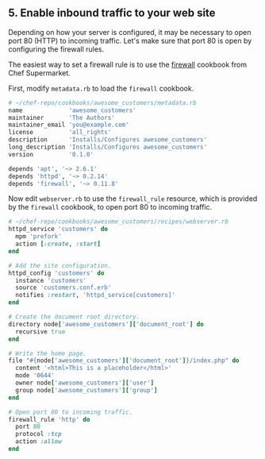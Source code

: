 ## 5. Enable inbound traffic to your web site

Depending on how your server is configured, it may be necessary to open port 80 (HTTP) to incoming traffic. Let's make sure that port 80 is open by configuring the firewall rules.

The easiest way to set a firewall rule is to use the [firewall](https://supermarket.chef.io/cookbooks/firewall) cookbook from Chef Supermarket.

First, modify <code class="file-path">metadata.rb</code> to load the `firewall` cookbook.

```ruby
# ~/chef-repo/cookbooks/awesome_customers/metadata.rb
name             'awesome_customers'
maintainer       'The Authors'
maintainer_email 'you@example.com'
license          'all_rights'
description      'Installs/Configures awesome_customers'
long_description 'Installs/Configures awesome_customers'
version          '0.1.0'

depends 'apt', '~> 2.6.1'
depends 'httpd', '~> 0.2.14'
depends 'firewall', '~> 0.11.8'
```

Now edit <code class="file-path">webserver.rb</code> to use the `firewall_rule` resource, which is provided by the `firewall` cookbook, to open port 80 to incoming traffic.

```ruby
# ~/chef-repo/cookbooks/awesome_customers/recipes/webserver.rb
httpd_service 'customers' do
  mpm 'prefork'
  action [:create, :start]
end

# Add the site configuration.
httpd_config 'customers' do
  instance 'customers'
  source 'customers.conf.erb'
  notifies :restart, 'httpd_service[customers]'
end

# Create the document root directory.
directory node['awesome_customers']['document_root'] do
  recursive true
end

# Write the home page.
file "#{node['awesome_customers']['document_root']}/index.php" do
  content '<html>This is a placeholder</html>'
  mode '0644'
  owner node['awesome_customers']['user']
  group node['awesome_customers']['group']
end

# Open port 80 to incoming traffic.
firewall_rule 'http' do
  port 80
  protocol :tcp
  action :allow
end
```
